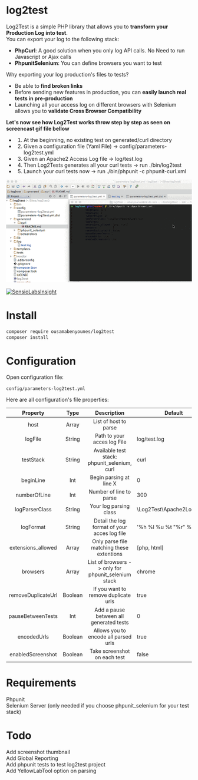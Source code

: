 # log2test
Log2Test is a simple PHP library that allows you to **transform your Production Log into test**.  
You can export your log to the following stack:  
- **PhpCurl**: A good solution when you only log API calls. No Need to run Javascript or Ajax calls  
- **PhpunitSelenium**: You can define browsers you want to test  

Why exporting your log production's files to tests?

- Be able to **find broken links**  
- Before sending new features in production, you can **easily launch real tests in pre-production**  
- Launching all your access log on different browsers with Selenium allows you to **validate Cross Browser Compatibility**  



**Let's now see how Log2Test works throw step by step as seen on screencast gif file bellow**
- 1) At the beginning, no existing test on generated/curl directory
- 2) Given a configuration file (Yaml File) -> config/parameters-log2test.yml   
- 3) Given an Apache2 Access Log file -> log/test.log   
- 4) Then Log2Tests generates all your curl tests -> run ./bin/log2test  
- 5) Launch your curl tests now -> run ./bin/phpunit -c phpunit-curl.xml  

<img src="web/img/log2testCurl.gif"></img>

[![SensioLabsInsight](https://insight.sensiolabs.com/projects/d9e3c01e-7bea-4705-8b0b-f6273dac5b09/big.png)](https://insight.sensiolabs.com/projects/d9e3c01e-7bea-4705-8b0b-f6273dac5b09)


# Install

```
composer require ousamabenyounes/log2test
composer install
```


# Configuration

Open configuration file:  

```
config/parameters-log2test.yml 
```


Here are all configuration's file properties:

| Property | Type | Description | Default | 
|:----------:|:-------------:|:-------------:|---------------|
| host | Array | List of host to parse | |
| logFile | String | Path to your acces log File | log/test.log |
| testStack | String | Available test stack: phpunit_selenium, curl | curl |
| beginLine | Int | Begin parsing at line X | 0 |
| numberOfLine | Int | Number of line to parse | 300 |
| logParserClass | String | Your log parsing class | \Log2Test\Apache2LogParser |
| logFormat | String | Detail the log format of your acces log file | '%h %l %u %t \"%r\" %>s %b' |
| extensions_allowed | Array | Only parse file matching these extentions | [php, html] |
| browsers | Array | List of browsers -> only for phpunit_selenium stack | chrome |  
| removeDuplicateUrl | Boolean | If you want to remove duplicate urls | true |
| pauseBetweenTests | Int | Add a pause between all generated tests | 0 |
| encodedUrls | Boolean | Allows you to encode all parsed urls | true |
| enabledScreenshot | Boolean | Take screenshot on each test | false |




# Requirements
Phpunit  
Selenium Server (only needed if you choose phpunit_selenium for your test stack)  


# Todo
Add screenshot thumbnail  
Add Global Reporting  
Add phpunit tests to test log2test project  
Add YellowLabTool option on parsing  
  


